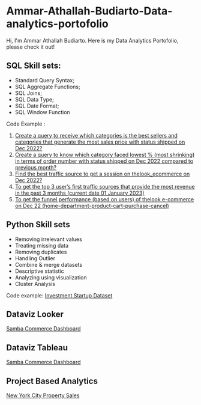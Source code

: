 # Ammar-Athallah-Budiarto-Data-analytics-portofolio
Hi, I'm Ammar Athallah Budiarto. Here is my Data Analytics Portofolio, please check it out!

## SQL Skill sets:

- Standard Query Syntax;
- SQL Aggregate Functions;
- SQL Joins;
- SQL Data Type;
- SQL Date Format;
- SQL Window Function

Code Example :
1. [Create a query to receive which categories is the best sellers and categories that generate the most sales price with status shipped on Dec 2022?](https://console.cloud.google.com/bigquery?sq=294277664653:60adad2fa80e459ca5ad16f1a4a91a3f)
2. [Create a query to know which category faced lowest % (most shrinking) in terms of order number with status shipped on Dec 2022 compared to previous month?](https://console.cloud.google.com/bigquery?sq=294277664653:6a0925d3f6524af4bb9e3866f179d194)
3. [Find the best traffic source to get a session on thelook_ecommerce on Dec 2022?](https://console.cloud.google.com/bigquery?sq=294277664653:7ad0da4fb00e4f54877afd0f8f71a072)
4. [To get the top 3 user’s first traffic sources that provide the most revenue in the past 3 months (current date 01 January 2023)](https://console.cloud.google.com/bigquery?sq=294277664653:491443dffbda400d8630781daaefd82d)
5. [To get the funnel performance (based on users) of thelook e-commerce on Dec 22 (home-department-product-cart-purchase-cancel)](https://console.cloud.google.com/bigquery?sq=294277664653:b985bfdab1dd44538367b512d5e42961)


## Python Skill sets

- Removing irrelevant values
- Treating missing data
- Removing duplicates
- Handling Outlier
- Combine & merge datasets
- Descriptive statistic
- Analyzing using visualization
- Cluster Analysis

Code example:
[Investment Startup Dataset](https://colab.research.google.com/drive/1rPdSA5ovsRYwZ26X875bSNQLZlu5VYu6?usp=sharing)



## Dataviz Looker
[Samba Commerce Dashboard](https://lookerstudio.google.com/reporting/97647650-8fd0-4f5a-8fce-89ea070e0c60)

## Dataviz Tableau
[Samba Commerce Dashboard](https://public.tableau.com/app/profile/ammar.athallah.budiarto)

## Project Based Analytics
[New York City Property Sales](https://drive.google.com/file/d/1HPvc0ga-ta_YE7nkvGubeMFpTIbGcL_m/view?usp=sharing)
